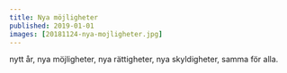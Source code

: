 ```yaml
---
title: Nya möjligheter
published: 2019-01-01
images: [20181124-nya-mojligheter.jpg]
---
```


nytt år, nya möjligheter, nya rättigheter, nya skyldigheter, samma för alla.
